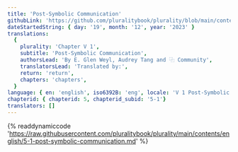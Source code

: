 ```yaml
---
title: 'Post-Symbolic Communication'
githubLink: 'https://github.com/pluralitybook/plurality/blob/main/contents/english/5-1-post-symbolic-communication.md'
dateStartedString: { day: '19', month: '12', year: '2023' }
translations:
  {
    plurality: 'Chapter V 1',
    subtitle: 'Post-Symbolic Communication',
    authorsLead: 'By E. Glen Weyl, Audrey Tang and ⿻ Community',
    translatorsLead: 'Translated by:',
    return: 'return',
    chapters: 'chapters',
  }
language: { en: 'english', iso6392B: 'eng', locale: 'V 1 Post-Symbolic Communication' }
chapterid: { chapterid: 5, chapterid_subid: '5-1'}
translators: []
---
```

{% readdynamiccode 'https://raw.githubusercontent.com/pluralitybook/plurality/main/contents/english/5-1-post-symbolic-communication.md' %}
